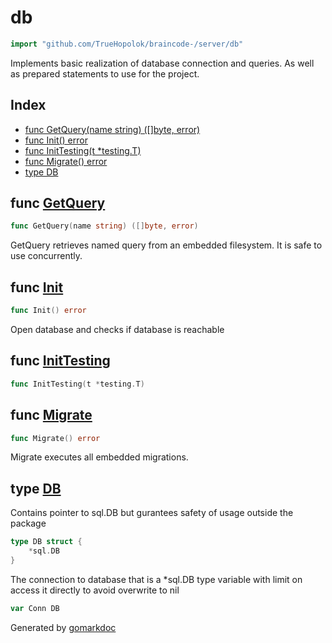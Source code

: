 <!-- Code generated by gomarkdoc. DO NOT EDIT -->

# db

```go
import "github.com/TrueHopolok/braincode-/server/db"
```

Implements basic realization of database connection and queries. As well as prepared statements to use for the project.

## Index

- [func GetQuery\(name string\) \(\[\]byte, error\)](<#GetQuery>)
- [func Init\(\) error](<#Init>)
- [func InitTesting\(t \*testing.T\)](<#InitTesting>)
- [func Migrate\(\) error](<#Migrate>)
- [type DB](<#DB>)


<a name="GetQuery"></a>
## func [GetQuery](<https://github.com/TrueHopolok/braincode-/blob/main/server/db/db.go#L44>)

```go
func GetQuery(name string) ([]byte, error)
```

GetQuery retrieves named query from an embedded filesystem. It is safe to use concurrently.

<a name="Init"></a>
## func [Init](<https://github.com/TrueHopolok/braincode-/blob/main/server/db/db.go#L25>)

```go
func Init() error
```

Open database and checks if database is reachable

<a name="InitTesting"></a>
## func [InitTesting](<https://github.com/TrueHopolok/braincode-/blob/main/server/db/testing.go#L12>)

```go
func InitTesting(t *testing.T)
```



<a name="Migrate"></a>
## func [Migrate](<https://github.com/TrueHopolok/braincode-/blob/main/server/db/migrate.go#L24>)

```go
func Migrate() error
```

Migrate executes all embedded migrations.

<a name="DB"></a>
## type [DB](<https://github.com/TrueHopolok/braincode-/blob/main/server/db/db.go#L17-L19>)

Contains pointer to sql.DB but gurantees safety of usage outside the package

```go
type DB struct {
    *sql.DB
}
```

<a name="Conn"></a>The connection to database that is a \*sql.DB type variable with limit on access it directly to avoid overwrite to nil

```go
var Conn DB
```

Generated by [gomarkdoc](<https://github.com/princjef/gomarkdoc>)

